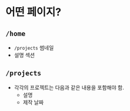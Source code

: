 # 어떤 페이지?

## `/home`

-   `/projects` 썸네일
-   설명 섹션

## `/projects`

-   각각의 프로젝트는 다음과 같은 내용을 포함해야 함.
    -   설명
    -   제작 날짜
